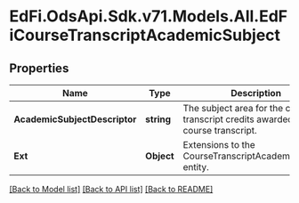 # EdFi.OdsApi.Sdk.v71.Models.All.EdFiCourseTranscriptAcademicSubject

## Properties

Name | Type | Description | Notes
------------ | ------------- | ------------- | -------------
**AcademicSubjectDescriptor** | **string** | The subject area for the course transcript credits awarded in the course transcript. | 
**Ext** | **Object** | Extensions to the CourseTranscriptAcademicSubject entity. | [optional] 

[[Back to Model list]](../README.md#documentation-for-models) [[Back to API list]](../README.md#documentation-for-api-endpoints) [[Back to README]](../README.md)

